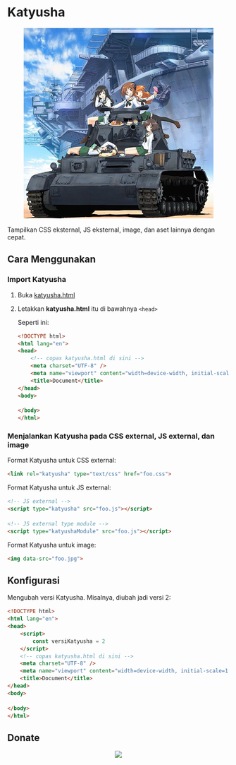# Katyusha

<p align='center'>
    <img src='panzer.jpg'/>
</p>

Tampilkan CSS eksternal, JS eksternal, image, dan aset lainnya dengan cepat.

## Cara Menggunakan

### Import Katyusha

1. Buka [katyusha.html](https://raw.githubusercontent.com/mzaini30/katyusha/master/build/katyusha.html)
2. Letakkan **katyusha.html** itu di bawahnya `<head>`

    Seperti ini:

    ```html
    <!DOCTYPE html>
    <html lang="en">
    <head>
        <!-- copas katyusha.html di sini -->
        <meta charset="UTF-8" />
        <meta name="viewport" content="width=device-width, initial-scale=1.0" />
        <title>Document</title>
    </head>
    <body>
        
    </body>
    </html>
    ```

### Menjalankan Katyusha pada CSS external, JS external, dan image

Format Katyusha untuk CSS external:

```html
<link rel="katyusha" type="text/css" href="foo.css">
```

Format Katyusha untuk JS external:

```html
<!-- JS external -->
<script type="katyusha" src="foo.js"></script>

<!-- JS external type module -->
<script type="katyushaModule" src="foo.js"></script>
```

Format Katyusha untuk image:

```html
<img data-src="foo.jpg">
```

## Konfigurasi

Mengubah versi Katyusha. Misalnya, diubah jadi versi 2:

```html
<!DOCTYPE html>
<html lang="en">
<head>
    <script>
        const versiKatyusha = 2
    </script>
    <!-- copas katyusha.html di sini -->
    <meta charset="UTF-8" />
    <meta name="viewport" content="width=device-width, initial-scale=1.0" />
    <title>Document</title>
</head>
<body>
    
</body>
</html>
```

## Donate

<p align='center'>
    <a href='https://www.nihbuatjajan.com/mzaini30'>
        <img src='https://d4xyvrfd64gfm.cloudfront.net/buttons/default-cta.png'/>
    </a>
</p>